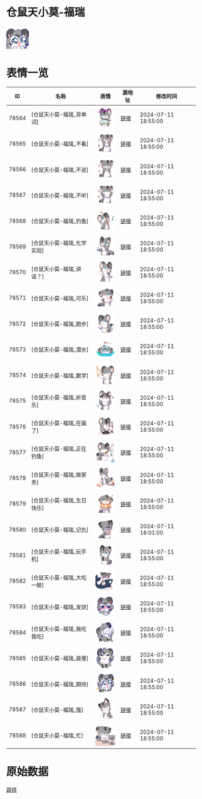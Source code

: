 # 仓鼠天小莫-福瑞

<img src="./cover.png" height="60" alt="cover" />

# 表情一览

|ID|名称|表情|源地址|修改时间|
|----|----|----|----|----|
|78564|[仓鼠天小莫-福瑞_背单词]|<img src="./pic/078564_%5B仓鼠天小莫-福瑞_背单词%5D.png" height="60" alt="背单词"/>|[链接](https://i0.hdslb.com/bfs/garb/44a5dfba2c19847ec0ab228bd30a9ff7fce08dbb.png)|2024-07-11 18:55:00|
|78565|[仓鼠天小莫-福瑞_不看]|<img src="./pic/078565_%5B仓鼠天小莫-福瑞_不看%5D.png" height="60" alt="不看"/>|[链接](https://i0.hdslb.com/bfs/garb/18aa9b3d3dc6f3ea4d7d99f12e9bf7352192e247.png)|2024-07-11 18:55:00|
|78566|[仓鼠天小莫-福瑞_不说]|<img src="./pic/078566_%5B仓鼠天小莫-福瑞_不说%5D.png" height="60" alt="不说"/>|[链接](https://i0.hdslb.com/bfs/garb/1d40c7db1e0345d8e43aba2adfd8a91682fcfd5c.png)|2024-07-11 18:55:00|
|78567|[仓鼠天小莫-福瑞_不听]|<img src="./pic/078567_%5B仓鼠天小莫-福瑞_不听%5D.png" height="60" alt="不听"/>|[链接](https://i0.hdslb.com/bfs/garb/efd3e14e32d00a1c777a2cfe4e7e33cd791caa85.png)|2024-07-11 18:55:00|
|78568|[仓鼠天小莫-福瑞_钓鱼]|<img src="./pic/078568_%5B仓鼠天小莫-福瑞_钓鱼%5D.png" height="60" alt="钓鱼"/>|[链接](https://i0.hdslb.com/bfs/garb/a1bd69300b9d38a3464d753fabb09e88b5e89429.png)|2024-07-11 18:55:00|
|78569|[仓鼠天小莫-福瑞_化学实验]|<img src="./pic/078569_%5B仓鼠天小莫-福瑞_化学实验%5D.png" height="60" alt="化学实验"/>|[链接](https://i0.hdslb.com/bfs/garb/eadab72312e28456639ec210896b85388bbd6643.png)|2024-07-11 18:55:00|
|78570|[仓鼠天小莫-福瑞_讲话？]|<img src="./pic/078570_%5B仓鼠天小莫-福瑞_讲话？%5D.png" height="60" alt="讲话？"/>|[链接](https://i0.hdslb.com/bfs/garb/c8b88f198078fb0b26d690dec94b8bb66cd0109e.png)|2024-07-11 18:55:00|
|78571|[仓鼠天小莫-福瑞_可乐]|<img src="./pic/078571_%5B仓鼠天小莫-福瑞_可乐%5D.png" height="60" alt="可乐"/>|[链接](https://i0.hdslb.com/bfs/garb/8f1a6537d8ab6984aa53042d02e851ccbdfc4bb7.png)|2024-07-11 18:55:00|
|78572|[仓鼠天小莫-福瑞_跑步]|<img src="./pic/078572_%5B仓鼠天小莫-福瑞_跑步%5D.png" height="60" alt="跑步"/>|[链接](https://i0.hdslb.com/bfs/garb/be70915dbfaa5e8632e68d2f10751cad69550cdd.png)|2024-07-11 18:55:00|
|78573|[仓鼠天小莫-福瑞_潜水]|<img src="./pic/078573_%5B仓鼠天小莫-福瑞_潜水%5D.png" height="60" alt="潜水"/>|[链接](https://i0.hdslb.com/bfs/garb/fb6e19746451e3a956dad7229c9a8ed1dfc9d611.png)|2024-07-11 18:55:00|
|78574|[仓鼠天小莫-福瑞_数学]|<img src="./pic/078574_%5B仓鼠天小莫-福瑞_数学%5D.png" height="60" alt="数学"/>|[链接](https://i0.hdslb.com/bfs/garb/4eee713def4265e49d2689a2b98b13a77288e75e.png)|2024-07-11 18:55:00|
|78575|[仓鼠天小莫-福瑞_听音乐]|<img src="./pic/078575_%5B仓鼠天小莫-福瑞_听音乐%5D.png" height="60" alt="听音乐"/>|[链接](https://i0.hdslb.com/bfs/garb/7b78ec94021c1c0ae3aec9adf878b60af944a545.png)|2024-07-11 18:55:00|
|78576|[仓鼠天小莫-福瑞_在画了]|<img src="./pic/078576_%5B仓鼠天小莫-福瑞_在画了%5D.png" height="60" alt="在画了"/>|[链接](https://i0.hdslb.com/bfs/garb/47e7c332f7da529d7d7a09ff87c1fc6a79bf29f5.png)|2024-07-11 18:55:00|
|78577|[仓鼠天小莫-福瑞_正在钓鱼]|<img src="./pic/078577_%5B仓鼠天小莫-福瑞_正在钓鱼%5D.png" height="60" alt="正在钓鱼"/>|[链接](https://i0.hdslb.com/bfs/garb/0707a70f0a0d3cfb04c308ef6c79fb9b44788777.png)|2024-07-11 18:55:00|
|78578|[仓鼠天小莫-福瑞_做家务]|<img src="./pic/078578_%5B仓鼠天小莫-福瑞_做家务%5D.png" height="60" alt="做家务"/>|[链接](https://i0.hdslb.com/bfs/garb/5f3ee1d8fbc37792b41550a0bbe5eab6ad1fcaa9.png)|2024-07-11 18:55:00|
|78579|[仓鼠天小莫-福瑞_生日快乐]|<img src="./pic/078579_%5B仓鼠天小莫-福瑞_生日快乐%5D.png" height="60" alt="生日快乐"/>|[链接](https://i0.hdslb.com/bfs/garb/2e0fc5360ee88e52293969e3bf07d09829cf4b23.png)|2024-07-11 18:55:00|
|78580|[仓鼠天小莫-福瑞_记仇]|<img src="./pic/078580_%5B仓鼠天小莫-福瑞_记仇%5D.png" height="60" alt="记仇"/>|[链接](https://i0.hdslb.com/bfs/garb/27432a3bf0c013337d40ce1f7593b0a4d8d896c4.png)|2024-07-11 18:01:00|
|78581|[仓鼠天小莫-福瑞_玩手机]|<img src="./pic/078581_%5B仓鼠天小莫-福瑞_玩手机%5D.png" height="60" alt="玩手机"/>|[链接](https://i0.hdslb.com/bfs/garb/c54cea510101de06c5b5b0085e4d65f9f8188060.png)|2024-07-11 18:55:00|
|78582|[仓鼠天小莫-福瑞_大吃一鲸]|<img src="./pic/078582_%5B仓鼠天小莫-福瑞_大吃一鲸%5D.png" height="60" alt="大吃一鲸"/>|[链接](https://i0.hdslb.com/bfs/garb/9f3e14fc947d29e410cce807cf0e4beab3acac95.png)|2024-07-11 18:55:00|
|78583|[仓鼠天小莫-福瑞_发烧]|<img src="./pic/078583_%5B仓鼠天小莫-福瑞_发烧%5D.png" height="60" alt="发烧"/>|[链接](https://i0.hdslb.com/bfs/garb/1a5b5f5b324ff9309f501a40f7e680d12cfc6e04.png)|2024-07-11 18:55:00|
|78584|[仓鼠天小莫-福瑞_我吃我吃]|<img src="./pic/078584_%5B仓鼠天小莫-福瑞_我吃我吃%5D.png" height="60" alt="我吃我吃"/>|[链接](https://i0.hdslb.com/bfs/garb/b7606476307c588f763ac89c98d20278ad311b0d.png)|2024-07-11 18:55:00|
|78585|[仓鼠天小莫-福瑞_装傻]|<img src="./pic/078585_%5B仓鼠天小莫-福瑞_装傻%5D.png" height="60" alt="装傻"/>|[链接](https://i0.hdslb.com/bfs/garb/56b509e1debec0a9bd46b8827362bf14efcf97d1.png)|2024-07-11 18:55:00|
|78586|[仓鼠天小莫-福瑞_期待]|<img src="./pic/078586_%5B仓鼠天小莫-福瑞_期待%5D.png" height="60" alt="期待"/>|[链接](https://i0.hdslb.com/bfs/garb/6770d20a722c1d50054754bc86cd0e7002d2c85e.png)|2024-07-11 18:55:00|
|78587|[仓鼠天小莫-福瑞_饿]|<img src="./pic/078587_%5B仓鼠天小莫-福瑞_饿%5D.png" height="60" alt="饿"/>|[链接](https://i0.hdslb.com/bfs/garb/ff0905ef29c7ad2305c5bf648f1fd56236bd4c4b.png)|2024-07-11 18:55:00|
|78588|[仓鼠天小莫-福瑞_忙]|<img src="./pic/078588_%5B仓鼠天小莫-福瑞_忙%5D.png" height="60" alt="忙"/>|[链接](https://i0.hdslb.com/bfs/garb/e8fcc3ba7763d928c733170564eaedc3df3e4875.png)|2024-07-11 18:55:00|

# 原始数据

[跳转](./raw.json)

